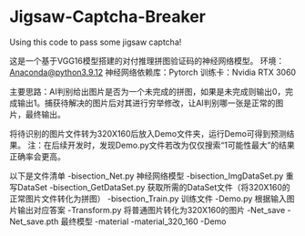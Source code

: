 # Jigsaw-Captcha-Breaker
Using this code to pass some jigsaw captcha!

这是一个基于VGG16模型搭建的对付推理拼图验证码的神经网络模型。
环境：Anaconda@python3.9.12
神经网络依赖库：Pytorch
训练卡：Nvidia RTX 3060

主要思路：AI判别给出图片是否为一个未完成的拼图，如果是未完成则输出0，完成输出1。捕获待解决的图片后对其进行穷举修改，让AI判别哪一张是正常的图片，最终输出。

将待识别的图片文件转为320X160后放入Demo文件夹，运行Demo可得到预测结果。
注：在后续开发时，发现Demo.py文件若改为仅仅搜索“1可能性最大”的结果正确率会更高。

以下是文件清单
-bisection_Net.py
  神经网络模型
-bisection_ImgDataSet.py
  重写DataSet
-bisection_GetDataSet.py
  获取所需的DataSet文件（将320X160的正常图片文件转化为拼图）
-bisection_Train.py
  训练文件
-Demo.py
  根据输入图片输出对应答案
-Transform.py
  将普通图片转化为320X160的图片
-Net_save
 -Net_save.pth
   最终模型
-material
-material_320_160
-Demo
